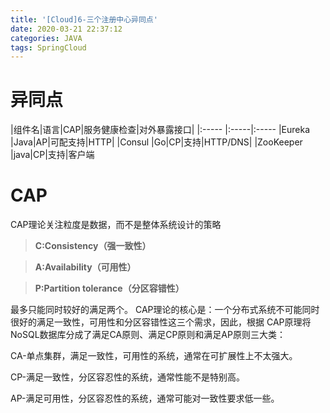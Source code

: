 ```yaml
---
title: '[Cloud]6-三个注册中心异同点'
date: 2020-03-21 22:37:12
categories: JAVA
tags: SpringCloud
---
```


# 异同点
|组件名|语言|CAP|服务健康检查|对外暴露接口|
|:-----  |:-----|:-----
|Eureka |Java|AP|可配支持|HTTP|
|Consul |Go|CP|支持|HTTP/DNS|
|ZooKeeper |java|CP|支持|客户端


# CAP
CAP理论关注粒度是数据，而不是整体系统设计的策略

>**C:Consistency（强一致性）**

>**A:Availability（可用性）**

>**P:Partition tolerance（分区容错性）**

最多只能同时较好的满足两个。
CAP理论的核心是：一个分布式系统不可能同时很好的满足一致性，可用性和分区容错性这三个需求，因此，根据 CAP原理将NoSQL数据库分成了满足CA原则、满足CP原则和满足AP原则三大类： 

CA-单点集群，满足一致性，可用性的系统，通常在可扩展性上不太强大。

CP-满足一致性，分区容忍性的系统，通常性能不是特别高。

AP-满足可用性，分区容忍性的系统，通常可能对一致性要求低一些。
